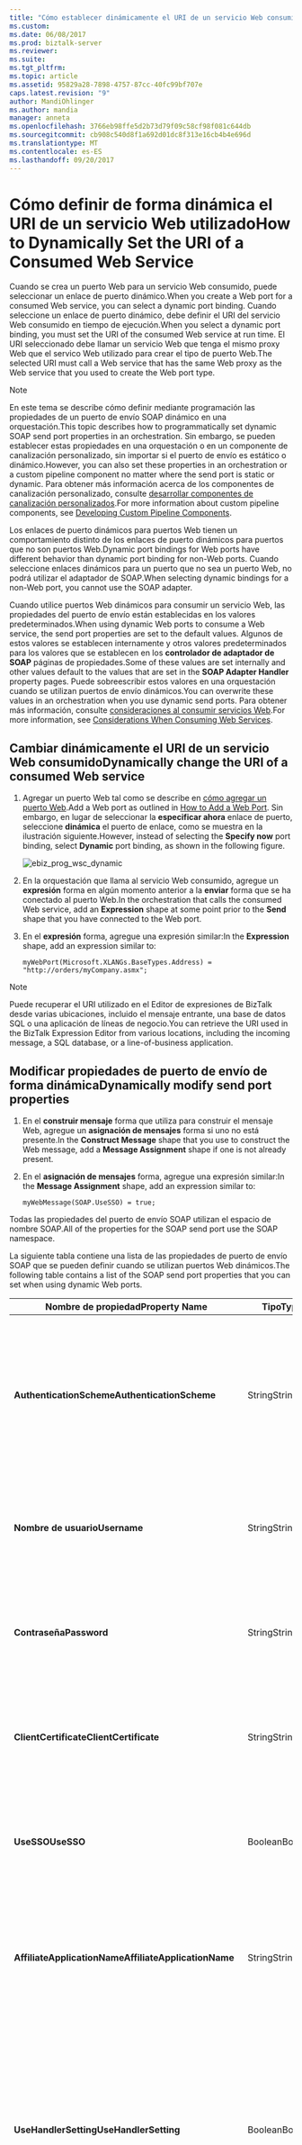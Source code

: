 ```yaml
---
title: "Cómo establecer dinámicamente el URI de un servicio Web consumido | Documentos de Microsoft"
ms.custom: 
ms.date: 06/08/2017
ms.prod: biztalk-server
ms.reviewer: 
ms.suite: 
ms.tgt_pltfrm: 
ms.topic: article
ms.assetid: 95829a28-7898-4757-87cc-40fc99bf707e
caps.latest.revision: "9"
author: MandiOhlinger
ms.author: mandia
manager: anneta
ms.openlocfilehash: 3766eb98ffe5d2b73d79f09c58cf98f081c644db
ms.sourcegitcommit: cb908c540d8f1a692d01dc8f313e16cb4b4e696d
ms.translationtype: MT
ms.contentlocale: es-ES
ms.lasthandoff: 09/20/2017
---
```

# <a name="how-to-dynamically-set-the-uri-of-a-consumed-web-service"></a><span data-ttu-id="60398-102">Cómo definir de forma dinámica el URI de un servicio Web utilizado</span><span class="sxs-lookup"><span data-stu-id="60398-102">How to Dynamically Set the URI of a Consumed Web Service</span></span>
<span data-ttu-id="60398-103">Cuando se crea un puerto Web para un servicio Web consumido, puede seleccionar un enlace de puerto dinámico.</span><span class="sxs-lookup"><span data-stu-id="60398-103">When you create a Web port for a consumed Web service, you can select a dynamic port binding.</span></span> <span data-ttu-id="60398-104">Cuando seleccione un enlace de puerto dinámico, debe definir el URI del servicio Web consumido en tiempo de ejecución.</span><span class="sxs-lookup"><span data-stu-id="60398-104">When you select a dynamic port binding, you must set the URI of the consumed Web service at run time.</span></span> <span data-ttu-id="60398-105">El URI seleccionado debe llamar un servicio Web que tenga el mismo proxy Web que el servico Web utilizado para crear el tipo de puerto Web.</span><span class="sxs-lookup"><span data-stu-id="60398-105">The selected URI must call a Web service that has the same Web proxy as the Web service that you used to create the Web port type.</span></span>  
  
> [!NOTE]
>  <span data-ttu-id="60398-106">En este tema se describe cómo definir mediante programación las propiedades de un puerto de envío SOAP dinámico en una orquestación.</span><span class="sxs-lookup"><span data-stu-id="60398-106">This topic describes how to programmatically set dynamic SOAP send port properties in an orchestration.</span></span> <span data-ttu-id="60398-107">Sin embargo, se pueden establecer estas propiedades en una orquestación o en un componente de canalización personalizado, sin importar si el puerto de envío es estático o dinámico.</span><span class="sxs-lookup"><span data-stu-id="60398-107">However, you can also set these properties in an orchestration or a custom pipeline component no matter where the send port is static or dynamic.</span></span> <span data-ttu-id="60398-108">Para obtener más información acerca de los componentes de canalización personalizado, consulte [desarrollar componentes de canalización personalizados](../core/developing-custom-pipeline-components.md).</span><span class="sxs-lookup"><span data-stu-id="60398-108">For more information about custom pipeline components, see [Developing Custom Pipeline Components](../core/developing-custom-pipeline-components.md).</span></span>  
  
 <span data-ttu-id="60398-109">Los enlaces de puerto dinámicos para puertos Web tienen un comportamiento distinto de los enlaces de puerto dinámicos para puertos que no son puertos Web.</span><span class="sxs-lookup"><span data-stu-id="60398-109">Dynamic port bindings for Web ports have different behavior than dynamic port binding for non-Web ports.</span></span> <span data-ttu-id="60398-110">Cuando seleccione enlaces dinámicos para un puerto que no sea un puerto Web, no podrá utilizar el adaptador de SOAP.</span><span class="sxs-lookup"><span data-stu-id="60398-110">When selecting dynamic bindings for a non-Web port, you cannot use the SOAP adapter.</span></span>  
  
 <span data-ttu-id="60398-111">Cuando utilice puertos Web dinámicos para consumir un servicio Web, las propiedades del puerto de envío están establecidas en los valores predeterminados.</span><span class="sxs-lookup"><span data-stu-id="60398-111">When using dynamic Web ports to consume a Web service, the send port properties are set to the default values.</span></span> <span data-ttu-id="60398-112">Algunos de estos valores se establecen internamente y otros valores predeterminados para los valores que se establecen en los **controlador de adaptador de SOAP** páginas de propiedades.</span><span class="sxs-lookup"><span data-stu-id="60398-112">Some of these values are set internally and other values default to the values that are set in the **SOAP Adapter Handler** property pages.</span></span> <span data-ttu-id="60398-113">Puede sobreescribir estos valores en una orquestación cuando se utilizan puertos de envío dinámicos.</span><span class="sxs-lookup"><span data-stu-id="60398-113">You can overwrite these values in an orchestration when you use dynamic send ports.</span></span> <span data-ttu-id="60398-114">Para obtener más información, consulte [consideraciones al consumir servicios Web](../core/considerations-when-consuming-web-services.md).</span><span class="sxs-lookup"><span data-stu-id="60398-114">For more information, see [Considerations When Consuming Web Services](../core/considerations-when-consuming-web-services.md).</span></span>  
  
## <a name="dynamically-change-the-uri-of-a-consumed-web-service"></a><span data-ttu-id="60398-115">Cambiar dinámicamente el URI de un servicio Web consumido</span><span class="sxs-lookup"><span data-stu-id="60398-115">Dynamically change the URI of a consumed Web service</span></span>  
  
1.  <span data-ttu-id="60398-116">Agregar un puerto Web tal como se describe en [cómo agregar un puerto Web](../core/how-to-add-a-web-port.md).</span><span class="sxs-lookup"><span data-stu-id="60398-116">Add a Web port as outlined in [How to Add a Web Port](../core/how-to-add-a-web-port.md).</span></span> <span data-ttu-id="60398-117">Sin embargo, en lugar de seleccionar la **especificar ahora** enlace de puerto, seleccione **dinámica** el puerto de enlace, como se muestra en la ilustración siguiente.</span><span class="sxs-lookup"><span data-stu-id="60398-117">However, instead of selecting the **Specify now** port binding, select **Dynamic** port binding, as shown in the following figure.</span></span>  
  
     ![](../core/media/ebiz-prog-wsc-dynamic.gif "ebiz_prog_wsc_dynamic")  
  
2.  <span data-ttu-id="60398-118">En la orquestación que llama al servicio Web consumido, agregue un **expresión** forma en algún momento anterior a la **enviar** forma que se ha conectado al puerto Web.</span><span class="sxs-lookup"><span data-stu-id="60398-118">In the orchestration that calls the consumed Web service, add an **Expression** shape at some point prior to the **Send** shape that you have connected to the Web port.</span></span>  
  
3.  <span data-ttu-id="60398-119">En el **expresión** forma, agregue una expresión similar:</span><span class="sxs-lookup"><span data-stu-id="60398-119">In the **Expression** shape, add an expression similar to:</span></span>  
  
    ```  
    myWebPort(Microsoft.XLANGs.BaseTypes.Address) = "http://orders/myCompany.asmx";  
    ```  
  
> [!NOTE]
>  <span data-ttu-id="60398-120">Puede recuperar el URI utilizado en el Editor de expresiones de BizTalk desde varias ubicaciones, incluido el mensaje entrante, una base de datos SQL o una aplicación de líneas de negocio.</span><span class="sxs-lookup"><span data-stu-id="60398-120">You can retrieve the URI used in the BizTalk Expression Editor from various locations, including the incoming message, a SQL database, or a line-of-business application.</span></span>  
  
## <a name="dynamically-modify-send-port-properties"></a><span data-ttu-id="60398-121">Modificar propiedades de puerto de envío de forma dinámica</span><span class="sxs-lookup"><span data-stu-id="60398-121">Dynamically modify send port properties</span></span>  
  
1.  <span data-ttu-id="60398-122">En el **construir mensaje** forma que utiliza para construir el mensaje Web, agregue un **asignación de mensajes** forma si uno no está presente.</span><span class="sxs-lookup"><span data-stu-id="60398-122">In the **Construct Message** shape that you use to construct the Web message, add a **Message Assignment** shape if one is not already present.</span></span>  
  
2.  <span data-ttu-id="60398-123">En el **asignación de mensajes** forma, agregue una expresión similar:</span><span class="sxs-lookup"><span data-stu-id="60398-123">In the **Message Assignment** shape, add an expression similar to:</span></span>  
  
    ```  
    myWebMessage(SOAP.UseSSO) = true;  
    ```  
  
 <span data-ttu-id="60398-124">Todas las propiedades del puerto de envío SOAP utilizan el espacio de nombre SOAP.</span><span class="sxs-lookup"><span data-stu-id="60398-124">All of the properties for the SOAP send port use the SOAP namespace.</span></span>  
  
 <span data-ttu-id="60398-125">La siguiente tabla contiene una lista de las propiedades de puerto de envío SOAP que se pueden definir cuando se utilizan puertos Web dinámicos.</span><span class="sxs-lookup"><span data-stu-id="60398-125">The following table contains a list of the SOAP send port properties that you can set when using dynamic Web ports.</span></span>  
  
|<span data-ttu-id="60398-126">Nombre de propiedad</span><span class="sxs-lookup"><span data-stu-id="60398-126">Property Name</span></span>|<span data-ttu-id="60398-127">Tipo</span><span class="sxs-lookup"><span data-stu-id="60398-127">Type</span></span>|<span data-ttu-id="60398-128">Description</span><span class="sxs-lookup"><span data-stu-id="60398-128">Description</span></span>|  
|-------------------|----------|-----------------|  
|<span data-ttu-id="60398-129">**AuthenticationScheme**</span><span class="sxs-lookup"><span data-stu-id="60398-129">**AuthenticationScheme**</span></span>|<span data-ttu-id="60398-130">String</span><span class="sxs-lookup"><span data-stu-id="60398-130">String</span></span>|<span data-ttu-id="60398-131">Método de autenticación que se utiliza para llamar el servicio Web.</span><span class="sxs-lookup"><span data-stu-id="60398-131">Authentication method to use for calling the Web service</span></span><br /><br /> <span data-ttu-id="60398-132">Valor predeterminado: anónimo</span><span class="sxs-lookup"><span data-stu-id="60398-132">Default value: Anonymous</span></span><br /><br /> <span data-ttu-id="60398-133">Otros valores permitidos: Basic, Digest, NTLM</span><span class="sxs-lookup"><span data-stu-id="60398-133">Other allowed values: Basic, Digest, NTLM</span></span>|  
|<span data-ttu-id="60398-134">**Nombre de usuario**</span><span class="sxs-lookup"><span data-stu-id="60398-134">**Username**</span></span>|<span data-ttu-id="60398-135">String</span><span class="sxs-lookup"><span data-stu-id="60398-135">String</span></span>|<span data-ttu-id="60398-136">Nombre de usuario que se especifica para tener acceso al servicio Web de destino.</span><span class="sxs-lookup"><span data-stu-id="60398-136">User name to specify for accessing the target Web service.</span></span><br /><br /> <span data-ttu-id="60398-137">Valor predeterminado: en blanco</span><span class="sxs-lookup"><span data-stu-id="60398-137">Default value: Blank</span></span>|  
|<span data-ttu-id="60398-138">**Contraseña**</span><span class="sxs-lookup"><span data-stu-id="60398-138">**Password**</span></span>|<span data-ttu-id="60398-139">String</span><span class="sxs-lookup"><span data-stu-id="60398-139">String</span></span>|<span data-ttu-id="60398-140">Contraseña de usuario que se utilizará para la autenticación con el servidor.</span><span class="sxs-lookup"><span data-stu-id="60398-140">User password to use for authentication with the server.</span></span><br /><br /> <span data-ttu-id="60398-141">Valor predeterminado: en blanco</span><span class="sxs-lookup"><span data-stu-id="60398-141">Default value: Blank</span></span>|  
|<span data-ttu-id="60398-142">**ClientCertificate**</span><span class="sxs-lookup"><span data-stu-id="60398-142">**ClientCertificate**</span></span>|<span data-ttu-id="60398-143">String</span><span class="sxs-lookup"><span data-stu-id="60398-143">String</span></span>|<span data-ttu-id="60398-144">Huella digital de certificado de cliente de Capa de sockets seguros (SSL)</span><span class="sxs-lookup"><span data-stu-id="60398-144">Thumbprint of client Secure Sockets Layer (SSL) certificate.</span></span><br /><br /> <span data-ttu-id="60398-145">Valor predeterminado: en blanco</span><span class="sxs-lookup"><span data-stu-id="60398-145">Default value: Blank</span></span>|  
|<span data-ttu-id="60398-146">**UseSSO**</span><span class="sxs-lookup"><span data-stu-id="60398-146">**UseSSO**</span></span>|<span data-ttu-id="60398-147">Boolean</span><span class="sxs-lookup"><span data-stu-id="60398-147">Boolean</span></span>|<span data-ttu-id="60398-148">Indica si este puerto Web utilizará el Inicio de sesión único (SSO).</span><span class="sxs-lookup"><span data-stu-id="60398-148">Indicates whether this Web port will use Single Sign-On (SSO).</span></span><br /><br /> <span data-ttu-id="60398-149">Valor predeterminado: False</span><span class="sxs-lookup"><span data-stu-id="60398-149">Default value: False</span></span>|  
|<span data-ttu-id="60398-150">**AffiliateApplicationName**</span><span class="sxs-lookup"><span data-stu-id="60398-150">**AffiliateApplicationName**</span></span>|<span data-ttu-id="60398-151">String</span><span class="sxs-lookup"><span data-stu-id="60398-151">String</span></span>|<span data-ttu-id="60398-152">Nombre de la aplicación de SSO que utilizará este puerto Web para canjear el vale de credenciales de cliente.</span><span class="sxs-lookup"><span data-stu-id="60398-152">The name of the SSO application that this Web port will use to redeem the ticket for client credentials.</span></span><br /><br /> <span data-ttu-id="60398-153">Valor predeterminado: en blanco</span><span class="sxs-lookup"><span data-stu-id="60398-153">Default value: Blank</span></span>|  
|<span data-ttu-id="60398-154">**UseHandlerSetting**</span><span class="sxs-lookup"><span data-stu-id="60398-154">**UseHandlerSetting**</span></span>|<span data-ttu-id="60398-155">Boolean</span><span class="sxs-lookup"><span data-stu-id="60398-155">Boolean</span></span>|<span data-ttu-id="60398-156">Indica si este puerto Web utilizará la configuración de proxy HTTP del controlador de envío SOAP.</span><span class="sxs-lookup"><span data-stu-id="60398-156">Indicates whether this Web port will use SOAP send handler HTTP proxy settings.</span></span> <span data-ttu-id="60398-157">**Nota:** si la **UseProxy** propiedad de contexto se establece, entonces **UseHandlerSetting** se omite la propiedad de contexto.</span><span class="sxs-lookup"><span data-stu-id="60398-157">**Note:**  If the **UseProxy** context property is set, then **UseHandlerSetting** context property is ignored.</span></span> <br /><br /> <span data-ttu-id="60398-158">Valor predeterminado: False</span><span class="sxs-lookup"><span data-stu-id="60398-158">Default value: False</span></span>|  
|<span data-ttu-id="60398-159">**UseProxy**</span><span class="sxs-lookup"><span data-stu-id="60398-159">**UseProxy**</span></span>|<span data-ttu-id="60398-160">Boolean</span><span class="sxs-lookup"><span data-stu-id="60398-160">Boolean</span></span>|<span data-ttu-id="60398-161">Indica si este puerto Web utilizar un servidor proxy para tener acceso al servicio Web de destino.</span><span class="sxs-lookup"><span data-stu-id="60398-161">Indicates whether this Web port will use a proxy server to access the target Web service.</span></span> <span data-ttu-id="60398-162">**Nota:** si la **UseProxy** propiedad de contexto se establece, entonces **UseHandlerSetting** se omite la propiedad de contexto.</span><span class="sxs-lookup"><span data-stu-id="60398-162">**Note:**  If the **UseProxy** context property is set, then **UseHandlerSetting** context property is ignored.</span></span> <br /><br /> <span data-ttu-id="60398-163">Valor predeterminado: False</span><span class="sxs-lookup"><span data-stu-id="60398-163">Default value: False</span></span>|  
|<span data-ttu-id="60398-164">**ProxyAddress**</span><span class="sxs-lookup"><span data-stu-id="60398-164">**ProxyAddress**</span></span>|<span data-ttu-id="60398-165">String</span><span class="sxs-lookup"><span data-stu-id="60398-165">String</span></span>|<span data-ttu-id="60398-166">Dirección de proxy HTTP que se utilizará para llamar al servicio Web.</span><span class="sxs-lookup"><span data-stu-id="60398-166">Address of the HTTP proxy to use for the Web service call.</span></span><br /><br /> <span data-ttu-id="60398-167">Valor predeterminado: recuperados de propiedades del controlador de envío SOAP.</span><span class="sxs-lookup"><span data-stu-id="60398-167">Default value: Retrieved from SOAP send handler properties.</span></span>|  
|<span data-ttu-id="60398-168">**ProxyPort**</span><span class="sxs-lookup"><span data-stu-id="60398-168">**ProxyPort**</span></span>|<span data-ttu-id="60398-169">Integer</span><span class="sxs-lookup"><span data-stu-id="60398-169">Integer</span></span>|<span data-ttu-id="60398-170">Puerto del proxy HTTP que se utilizará para llamar al servicio Web.</span><span class="sxs-lookup"><span data-stu-id="60398-170">Port of the HTTP proxy to use for the Web service call.</span></span><br /><br /> <span data-ttu-id="60398-171">Valor predeterminado: recuperados de propiedades del controlador de envío SOAP.</span><span class="sxs-lookup"><span data-stu-id="60398-171">Default value: Retrieved from SOAP send handler properties.</span></span>|  
|<span data-ttu-id="60398-172">**ProxyUsername**</span><span class="sxs-lookup"><span data-stu-id="60398-172">**ProxyUsername**</span></span>|<span data-ttu-id="60398-173">String</span><span class="sxs-lookup"><span data-stu-id="60398-173">String</span></span>|<span data-ttu-id="60398-174">Nombre de usuario que se va a utilizar para el proxy HTTP.</span><span class="sxs-lookup"><span data-stu-id="60398-174">User name to use for the HTTP proxy.</span></span><br /><br /> <span data-ttu-id="60398-175">Valor predeterminado: recuperados de propiedades del controlador de envío SOAP.</span><span class="sxs-lookup"><span data-stu-id="60398-175">Default value: Retrieved from SOAP send handler properties.</span></span>|  
|<span data-ttu-id="60398-176">**ProxyPassword**</span><span class="sxs-lookup"><span data-stu-id="60398-176">**ProxyPassword**</span></span>|<span data-ttu-id="60398-177">String</span><span class="sxs-lookup"><span data-stu-id="60398-177">String</span></span>|<span data-ttu-id="60398-178">Contraseña que se va a utilizar para el proxy HTTP.</span><span class="sxs-lookup"><span data-stu-id="60398-178">Password to use for the HTTP proxy.</span></span><br /><br /> <span data-ttu-id="60398-179">Valor predeterminado: recuperados de propiedades del controlador de envío SOAP.</span><span class="sxs-lookup"><span data-stu-id="60398-179">Default value: Retrieved from SOAP send handler properties.</span></span>|  
|<span data-ttu-id="60398-180">**ClientConnectionTimeout**</span><span class="sxs-lookup"><span data-stu-id="60398-180">**ClientConnectionTimeout**</span></span>|<span data-ttu-id="60398-181">Int32</span><span class="sxs-lookup"><span data-stu-id="60398-181">Int32</span></span>|<span data-ttu-id="60398-182">Valor de tiempo de espera de la conexión de cliente HTTP.</span><span class="sxs-lookup"><span data-stu-id="60398-182">Time-out value for HTTP client connection.</span></span><br /><br /> <span data-ttu-id="60398-183">Valor predeterminado: igual que el tiempo de espera de conexión de HTTP de ASP.NET de forma predeterminada.</span><span class="sxs-lookup"><span data-stu-id="60398-183">Default value: Same as default ASP.NET HTTP connection time-out.</span></span>|  
|<span data-ttu-id="60398-184">**TypeName**</span><span class="sxs-lookup"><span data-stu-id="60398-184">**TypeName**</span></span>|<span data-ttu-id="60398-185">String</span><span class="sxs-lookup"><span data-stu-id="60398-185">String</span></span>|<span data-ttu-id="60398-186">Especificar el nombre de la clase que contiene el método Web que se va a invocar.</span><span class="sxs-lookup"><span data-stu-id="60398-186">Specify the name of the class that contains the Web method to be invoked.</span></span><br /><br /> <span data-ttu-id="60398-187">Valor predeterminado: en blanco</span><span class="sxs-lookup"><span data-stu-id="60398-187">Default value: Blank</span></span>|  
|<span data-ttu-id="60398-188">**MethodName**</span><span class="sxs-lookup"><span data-stu-id="60398-188">**MethodName**</span></span>|<span data-ttu-id="60398-189">String</span><span class="sxs-lookup"><span data-stu-id="60398-189">String</span></span>|<span data-ttu-id="60398-190">Especificar el método de la clase que se va a invocar.</span><span class="sxs-lookup"><span data-stu-id="60398-190">Specify the method of the class that will be invoked.</span></span> <span data-ttu-id="60398-191">**Nota:** configurar **MethodName** puerto de envío propiedad de SOAP estático mediante programación, es necesario establecer **nombre del método** a **[especificar más tarde]** en el **servicio Web** pestaña de la **propiedades de transporte SOAP** cuadro de diálogo de la consola de administración de BizTalk Server.</span><span class="sxs-lookup"><span data-stu-id="60398-191">**Note:**  To configure **MethodName** property for the static SOAP send port programmatically, you need to set **Method name** as to **[Specify Later]** in the **Web Service** tab of the **SOAP Transport Properties** dialog box in BizTalk Server Administration console.</span></span> <span data-ttu-id="60398-192">Para obtener más información acerca de **propiedades de transporte SOAP** cuadro de diálogo, vea el **cuadro de diálogo de propiedades de transporte SOAP, servicio Web** ficha [!INCLUDE[ui-guidance-developers-reference](../includes/ui-guidance-developers-reference.md)].</span><span class="sxs-lookup"><span data-stu-id="60398-192">For more information about **SOAP Transport Properties** dialog box, see the **SOAP Transport Properties Dialog Box, Web service** tab [!INCLUDE[ui-guidance-developers-reference](../includes/ui-guidance-developers-reference.md)].</span></span> <br /><br /> <span data-ttu-id="60398-193">Valor predeterminado: en blanco</span><span class="sxs-lookup"><span data-stu-id="60398-193">Default value: Blank</span></span>|  
|<span data-ttu-id="60398-194">**AssemblyName**</span><span class="sxs-lookup"><span data-stu-id="60398-194">**AssemblyName**</span></span>|<span data-ttu-id="60398-195">String</span><span class="sxs-lookup"><span data-stu-id="60398-195">String</span></span>|<span data-ttu-id="60398-196">Identifica el tipo .NET y el ensamblado que se va a cargar y a ejecutar.</span><span class="sxs-lookup"><span data-stu-id="60398-196">Identifies the .NET type and assembly to be loaded and executed.</span></span><br /><br /> <span data-ttu-id="60398-197">Valor predeterminado: en blanco</span><span class="sxs-lookup"><span data-stu-id="60398-197">Default value: Blank</span></span>|  
|<span data-ttu-id="60398-198">**UnknownHeaders**</span><span class="sxs-lookup"><span data-stu-id="60398-198">**UnknownHeaders**</span></span>|<span data-ttu-id="60398-199">String</span><span class="sxs-lookup"><span data-stu-id="60398-199">String</span></span>|<span data-ttu-id="60398-200">Especifica la lista serializada de encabezados SOAP desconocidos.</span><span class="sxs-lookup"><span data-stu-id="60398-200">Specifies the serialized list of unknown SOAP headers.</span></span><br /><br /> <span data-ttu-id="60398-201">Valor predeterminado: en blanco</span><span class="sxs-lookup"><span data-stu-id="60398-201">Default value: Blank</span></span>|  
|<span data-ttu-id="60398-202">**UserDefined**</span><span class="sxs-lookup"><span data-stu-id="60398-202">**UserDefined**</span></span>|<span data-ttu-id="60398-203">String</span><span class="sxs-lookup"><span data-stu-id="60398-203">String</span></span>|<span data-ttu-id="60398-204">Define clases definidas por el usuario.</span><span class="sxs-lookup"><span data-stu-id="60398-204">Defines user-defined classes</span></span><br /><br /> <span data-ttu-id="60398-205">Valor predeterminado: en blanco</span><span class="sxs-lookup"><span data-stu-id="60398-205">Default value: Blank</span></span>|  
|<span data-ttu-id="60398-206">**UseSoap12**</span><span class="sxs-lookup"><span data-stu-id="60398-206">**UseSoap12**</span></span>|<span data-ttu-id="60398-207">Boolean</span><span class="sxs-lookup"><span data-stu-id="60398-207">Boolean</span></span>|<span data-ttu-id="60398-208">Especificar que se genere código de proxy que proporcione compatibilidad con el protocolo SOAP 1.2.</span><span class="sxs-lookup"><span data-stu-id="60398-208">Specify to generate proxy code that will support the SOAP 1.2 protocol.</span></span> <span data-ttu-id="60398-209">Si esta propiedad está definida como False, se generará código de proxy compatible con SOAP 1.1.</span><span class="sxs-lookup"><span data-stu-id="60398-209">If this property is False, SOAP 1.1-compliant proxy code will be generated.</span></span><br /><br /> <span data-ttu-id="60398-210">Valor predeterminado: False</span><span class="sxs-lookup"><span data-stu-id="60398-210">Default value: False</span></span>|  
  
> [!NOTE]
>  <span data-ttu-id="60398-211">Excepto para la **ClientConnectionTimeout** configuración, estos valores pueden solo puede establecer dinámicamente cuando se usa **dinámica** enlaces de puerto.</span><span class="sxs-lookup"><span data-stu-id="60398-211">Except for the **ClientConnectionTimeout** setting, these values can only be dynamically set when using **Dynamic** port bindings.</span></span> <span data-ttu-id="60398-212">Son de solo lectura cuando se usa el **especificar ahora** enlace de puerto.</span><span class="sxs-lookup"><span data-stu-id="60398-212">They are read-only when using the **Specify now** port binding.</span></span> <span data-ttu-id="60398-213">Puede establecer la **ClientConnectionTimeout** con **especificar ahora** y **dinámica** enlaces de puerto.</span><span class="sxs-lookup"><span data-stu-id="60398-213">You can set the **ClientConnectionTimeout** setting with both **Specify now** and **Dynamic** port bindings.</span></span>  
  
## <a name="see-also"></a><span data-ttu-id="60398-214">Vea también</span><span class="sxs-lookup"><span data-stu-id="60398-214">See Also</span></span>  
 <span data-ttu-id="60398-215">[Encabezados SOAP con servicios Web consumidos](../core/soap-headers-with-consumed-web-services.md) </span><span class="sxs-lookup"><span data-stu-id="60398-215">[SOAP Headers with Consumed Web Services](../core/soap-headers-with-consumed-web-services.md) </span></span>  
 [<span data-ttu-id="60398-216">Creación de puertos Web</span><span class="sxs-lookup"><span data-stu-id="60398-216">Creating Web Ports</span></span>](../core/creating-web-ports.md)